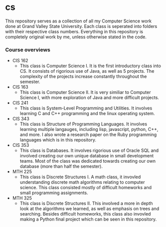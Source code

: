 # cs
This repository serves as a collection of all my Computer Science work done at Grand Valley State University. Each class is seperated into folders with their respective class numbers. Everything in this repository is completely original work by me, unless otherwise stated in the code.

### Course overviews
- CIS 162
  - This class is Computer Science I. It is the first introductory class into CS. It consists of rigorious use of Java, as well as 5 projects. The complexity of the projects increase constantly throughout the semester.
- CIS 163
  - This class is Computer Science II. It is very similiar to Computer Science I, with more exploration of Java and more difficult projects.
- CIS 241
  - This class is System-Level Programming and Utilities. It involves learning C and C++ programming and the linux operating system. 
- CIS 343
  - This class is Structure of Programming Languages. It involves learning multiple langauges, including lisp, javascript, python, C++, and more. I also wrote a research paper on the Ruby programming languages which is in this repository. 
- CIS 353
  - This class is Databases. It involves rigorious use of Oracle SQL and involved creating our own unique database in small development teams. Most of the class was dedicated towards creating our own database (more than half the semester). 
- MTH 225
  - This class is Discrete Structures I. A math class, it invovled understanding discrete math algorithms relating to computer science. This class consisted mostly of difficult homeworks and small programming assignments. 
- MTH 325
  - This class is Discrete Structures II. This involved a more in depth look at the algorithms we learned, as well as emphasis on trees and searching. Besides difficult homeworks, this class also invovled making a Python final project which can be seen in this repository. 
